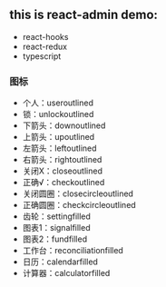 ## this is react-admin demo:

- react-hooks
- react-redux
- typescript


### 图标
- 个人：useroutlined
- 锁：unlockoutlined
- 下箭头：downoutlined
- 上箭头：upoutlined
- 左箭头：leftoutlined
- 右箭头：rightoutlined
- 关闭X：closeoutlined
- 正确√：checkoutlined
- 关闭圆圈：closecircleoutlined
- 正确圆圈：checkcircleoutlined
- 齿轮：settingfilled
- 图表1：signalfilled
- 图表2：fundfilled
- 工作台：reconciliationfilled
- 日历：calendarfilled
- 计算器：calculatorfilled
